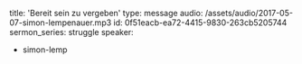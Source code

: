 title: 'Bereit sein zu vergeben'
type: message
audio: /assets/audio/2017-05-07-simon-lempenauer.mp3
id: 0f51eacb-ea72-4415-9830-263cb5205744
sermon_series: struggle
speaker:
  - simon-lemp
